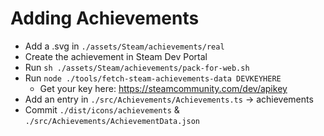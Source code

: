 # Adding Achievements

* Add a .svg in `./assets/Steam/achievements/real`
* Create the achievement in Steam Dev Portal
* Run `sh ./assets/Steam/achievements/pack-for-web.sh`
* Run `node ./tools/fetch-steam-achievements-data DEVKEYHERE`
  * Get your key here: https://steamcommunity.com/dev/apikey
* Add an entry in `./src/Achievements/Achievements.ts` -> achievements
* Commit `./dist/icons/achievements` & `./src/Achievements/AchievementData.json`
